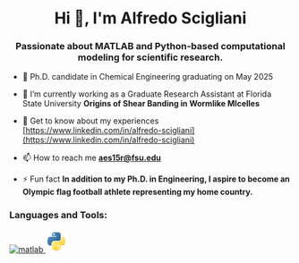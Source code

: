 <h1 align="center">Hi 👋, I'm Alfredo Scigliani</h1>
<h3 align="center">Passionate about MATLAB and Python-based computational modeling for scientific research.</h3>

- 🧪  Ph.D. candidate in Chemical Engineering graduating on May 2025

- 🔭 I’m currently working as a Graduate Research Assistant at Florida State University **Origins of Shear Banding in Wormlike MIcelles**

- 📄 Get to know about my experiences [https://www.linkedin.com/in/alfredo-scigliani](https://www.linkedin.com/in/alfredo-scigliani)

- 📫 How to reach me **aes15r@fsu.edu**

- ⚡ Fun fact **In addition to my Ph.D. in Engineering, I aspire to become an Olympic flag football athlete representing my home country.**

<h3 align="left">Languages and Tools:</h3>
<p align="left"> <a href="https://www.mathworks.com/" target="_blank" rel="noreferrer"> <img src="https://upload.wikimedia.org/wikipedia/commons/2/21/Matlab_Logo.png" alt="matlab" width="40" height="40"/> </a> <a href="https://www.python.org" target="_blank" rel="noreferrer"> <img src="https://raw.githubusercontent.com/devicons/devicon/master/icons/python/python-original.svg" alt="python" width="40" height="40"/> </a> </p>

